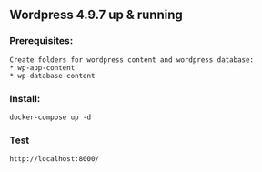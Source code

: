 
## Wordpress 4.9.7 up & running


### Prerequisites:
 ```script
Create folders for wordpress content and wordpress database:
 * wp-app-content
 * wp-database-content
```

 ### Install:
 ```script
 docker-compose up -d
 ```

 ### Test
  ```script
 http://localhost:8000/
 ```